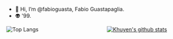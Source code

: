 - 👋 Hi, I’m @fabioguasta, Fabio Guastapaglia. 
- 👽 '99.

 ![Top Langs](https://github-readme-stats.vercel.app/api/top-langs/?username=fabioguasta)
&nbsp;&nbsp;&nbsp;&nbsp;&nbsp;&nbsp;&nbsp;&nbsp;&nbsp;&nbsp;&nbsp;&nbsp;&nbsp;&nbsp;&nbsp;&nbsp;&nbsp;&nbsp;&nbsp;&nbsp;&nbsp;&nbsp;&nbsp;&nbsp;&nbsp;&nbsp;&nbsp;&nbsp;&nbsp;&nbsp;&nbsp;&nbsp;&nbsp;&nbsp;&nbsp;&nbsp;&nbsp;&nbsp;&nbsp;&nbsp;&nbsp;&nbsp;&nbsp;&nbsp;
[![Khuyen's github stats](https://github-readme-stats.vercel.app/api?username=fabioguasta&count_private=true&show_icons=true&theme=tokyonight&hide_rank=true)](https://github.com/anuraghazra/github-readme-stats)



